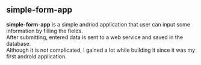 ## simple-form-app
**simple-form-app** is a simple andriod application that user can input some information by filling the fields.</br>
After submitting, entered data is sent to a web service and saved in the database.</br>
Although it is not complicated, I gained a lot while building it since it was my first android application.
